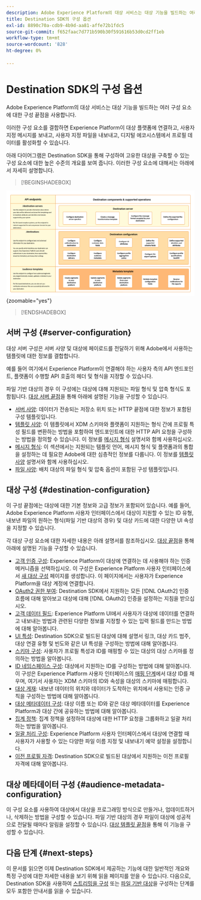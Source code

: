 ```yaml
---
description: Adobe Experience Platform의 대상 서비스는 대상 기능을 빌드하는 여러 구성 요소에 대한 구성 끝점을 사용합니다. 이러한 구성 요소를 결합하여 Experience Platform이 대상 파트너에 연결하고, 사용자 지정 메시지를 전송하고, 디지털 에코시스템에서 프로필 데이터를 활성화하는 방법에 대해 알아봅니다.
title: Destination SDK의 구성 옵션
exl-id: 8890c70a-cdb9-4b9d-aa81-affe72b1fdc5
source-git-commit: f652faac7d771b590b30f591616b53d0cd2ff1eb
workflow-type: tm+mt
source-wordcount: '828'
ht-degree: 0%

---
```


# Destination SDK의 구성 옵션

Adobe Experience Platform의 대상 서비스는 대상 기능을 빌드하는 여러 구성 요소에 대한 구성 끝점을 사용합니다.

이러한 구성 요소를 결합하면 Experience Platform이 대상 플랫폼에 연결하고, 사용자 지정 메시지를 보내고, 사용자 지정 파일을 내보내고, 디지털 에코시스템에서 프로필 데이터를 활성화할 수 있습니다.

아래 다이어그램은 Destination SDK을 통해 구성하여 고유한 대상을 구축할 수 있는 구성 요소에 대한 높은 수준의 개요를 보여 줍니다. 이러한 구성 요소에 대해서는 아래에서 자세히 설명합니다.

>[!BEGINSHADEBOX]

![Destination SDK 구성 요소, 구성 끝점 및 해당 구성 요소에서 지원하는 작업을 보여 주는 다이어그램입니다.](../assets/functionality/destination-sdk-components-diagram.png){zoomable="yes"}

>[!ENDSHADEBOX]

## 서버 구성 {#server-configuration}

대상 서버 구성은 서버 사양 및 대상에 페이로드를 전달하기 위해 Adobe에서 사용하는 템플릿에 대한 정보를 결합합니다.

예를 들어 여기에서 Experience Platform이 연결해야 하는 사용자 측의 API 엔드포인트, 플랫폼이 수행할 API 호출의 헤더 및 형식을 지정할 수 있습니다.

파일 기반 대상의 경우 이 구성에는 대상에 대해 지원되는 파일 형식 및 압축 형식도 포함됩니다. [대상 서버 끝점](../authoring-api/destination-server/create-destination-server.md)을 통해 아래에 설명된 기능을 구성할 수 있습니다.

* [서버 사양](destination-server/server-specs.md): 데이터가 전송되는 저장소 위치 또는 HTTP 끝점에 대한 정보가 포함된 구성 템플릿입니다.
* [템플릿 사양](destination-server/templating-specs.md): 이 템플릿에서 XDM 스키마와 플랫폼이 지원하는 형식 간에 프로필 특성 필드를 변환하는 방법을 포함하여 엔드포인트에 대한 HTTP API 요청을 구성하는 방법을 정의할 수 있습니다. 이 정보를 [메시지 형식](destination-server/message-format.md) 설명서와 함께 사용하십시오.
* [메시지 형식](destination-server/message-format.md): 이 섹션에서는 지원되는 템플릿 언어, 메시지 형식 및 플랫폼과의 통합을 설정하는 데 필요한 Adobe에 대한 심층적인 정보를 다룹니다. 이 정보를 [템플릿 사양](destination-server/templating-specs.md) 설명서와 함께 사용하십시오.
* [파일 사양](destination-server/file-formatting.md): 배치 대상의 파일 형식 및 압축 옵션이 포함된 구성 템플릿입니다.

## 대상 구성 {#destination-configuration}

이 구성 끝점에는 대상에 대한 기본 정보와 고급 정보가 포함되어 있습니다. 예를 들어, Adobe Experience Platform 사용자 인터페이스에서 대상이 지원할 수 있는 ID 유형, 내보낸 파일의 원하는 형식(파일 기반 대상의 경우) 및 대상 카드에 대한 다양한 UI 속성을 지정할 수 있습니다.

각 대상 구성 요소에 대한 자세한 내용은 아래 설명서를 참조하십시오. [대상 끝점](../authoring-api/destination-configuration/create-destination-configuration.md)을 통해 아래에 설명된 기능을 구성할 수 있습니다.

* [고객 인증 구성](destination-configuration/customer-authentication.md): Experience Platform이 대상에 연결하는 데 사용해야 하는 인증 메커니즘을 선택하십시오. 이 구성은 Experience Platform 사용자 인터페이스에서 [새 대상 구성](../../ui/connect-destination.md) 페이지를 생성합니다. 이 페이지에서는 사용자가 Experience Platform을 대상 계정에 연결합니다.
* [OAuth2 권한 부여](destination-configuration/oauth2-authorization.md): Destination SDK에서 지원하는 모든 [!DNL OAuth2] 인증 흐름에 대해 알아보고 대상에 대해 [!DNL OAuth2] 인증을 설정하는 지침을 받으십시오.
* [고객 데이터 필드](destination-configuration/customer-data-fields.md): Experience Platform UI에서 사용자가 대상에 데이터를 연결하고 내보내는 방법과 관련된 다양한 정보를 지정할 수 있는 입력 필드를 만드는 방법에 대해 알아봅니다.
* [UI 특성](destination-configuration/ui-attributes.md): Destination SDK으로 빌드된 대상에 대해 설명서 링크, 대상 카드 범주, 대상 연결 유형 및 빈도와 같은 UI 특성을 구성하는 방법에 대해 알아봅니다.
* [스키마 구성](destination-configuration/schema-configuration.md): 사용자가 프로필 특성과 ID를 매핑할 수 있는 대상의 대상 스키마를 정의하는 방법을 알아봅니다.
* [ID 네임스페이스 구성](destination-configuration/identity-namespace-configuration.md): 대상에서 지원하는 ID를 구성하는 방법에 대해 알아봅니다. 이 구성은 Experience Platform 사용자 인터페이스의 [매핑 단계](../../ui/activate-segment-streaming-destinations.md#mapping)에서 대상 ID를 채우며, 여기서 사용자는 XDM 스키마의 ID와 속성을 대상의 스키마에 매핑합니다.
* [대상 게재](destination-configuration/destination-delivery.md): 내보낸 데이터의 위치와 데이터가 도착하는 위치에서 사용되는 인증 규칙을 구성하는 방법에 대해 알아봅니다.
* [대상 메타데이터 구성](destination-configuration/audience-metadata-configuration.md): 대상 이름 또는 ID와 같은 대상 메타데이터를 Experience Platform과 대상 간에 공유하는 방법에 대해 알아봅니다.
* [집계 정책](destination-configuration/aggregation-policy.md): 집계 정책을 설정하여 대상에 대한 HTTP 요청을 그룹화하고 일괄 처리하는 방법을 알아봅니다.
* [일괄 처리 구성](destination-configuration/batch-configuration.md): Experience Platform 사용자 인터페이스에서 대상에 연결할 때 사용자가 사용할 수 있는 다양한 파일 이름 지정 및 내보내기 예약 설정을 설정합니다.
* [이전 프로필 자격](destination-configuration/historical-profile-qualifications.md): Destination SDK으로 빌드된 대상에서 지원하는 이전 프로필 자격에 대해 알아봅니다.

## 대상 메타데이터 구성 {#audience-metadata-configuration}

이 구성 요소를 사용하여 대상에서 대상을 프로그래밍 방식으로 만들거나, 업데이트하거나, 삭제하는 방법을 구성할 수 있습니다. 파일 기반 대상의 경우 파일이 대상에 성공적으로 전달될 때마다 알림을 설정할 수 있습니다. [대상 템플릿 끝점](../metadata-api/create-audience-template.md)을 통해 이 기능을 구성할 수 있습니다.

## 다음 단계 {#next-steps}

이 문서를 읽으면 이제 Destination SDK에서 제공하는 기능에 대한 일반적인 개요와 특정 구성에 대한 자세한 내용을 보기 위해 읽을 페이지를 얻을 수 있습니다. 다음으로, Destination SDK을 사용하여 [스트리밍을 구성](../guides/configure-destination-instructions.md) 또는 [파일 기반 대상](../guides/configure-file-based-destination-instructions.md)을 구성하는 단계를 모두 포함한 안내서를 읽을 수 있습니다.
